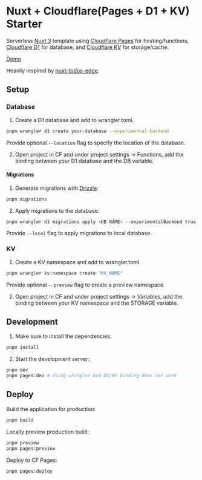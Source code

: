 # Nuxt + Cloudflare(Pages + D1 + KV) Starter

Serverless [Nuxt 3](https://nuxt.com) template using [Cloudflare Pages](https://developers.cloudflare.com/pages) for hosting/functions, [Cloudflare D1](https://developers.cloudflare.com/d1) for database, and [Cloudflare KV](https://developers.cloudflare.com/workers/runtime-apis/kv) for storage/cache.

[Demo](https://c3-test.pages.dev)

Heavily inspired by [nuxt-todos-edge](https://github.com/Atinux/nuxt-todos-edge).

## Setup

### Database

1. Create a D1 database and add to wrangler.toml.

```bash
pnpm wrangler d1 create your-database --experimental-backend
```

Provide optional `--location` flag to specify the location of the database.


2. Open project in CF and under project settings -> Functions, add the binding between your D1 database and the DB variable.

#### Migrations

1. Generate migrations with [Drizzle](https://orm.drizzle.team):

```bash
pnpm migrations
```

2. Apply migrations to the database:

```bash
pnpm wrangler d1 migrations apply <DB NAME> --experimentalBackend true
```

Provide `--local` flag to apply migrations to local database.

### KV

1. Create a KV namespace and add to wrangler.toml.

```bash
pnpm wrangler kv:namespace create "KV_NAME" 
```

Provide optional `--preview` flag to create a preview namespace.

2. Open project in CF and under project settings -> Variables, add the binding between your KV namespace and the STORAGE variable.


## Development

1. Make sure to install the dependencies:

```bash
pnpm install
```

2. Start the development server:

```bash
pnpm dev
pnpm pages:dev # Using wrangler but D1/KV binding does not work
```

## Deploy

Build the application for production:

```bash
pnpm build
```

Locally preview production build:

```bash
pnpm preview
pnpm pages:preview
```

Deploy to CF Pages:

```bash
pnpm pages:deploy
```
